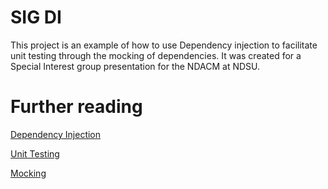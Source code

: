 # SIG DI

This project is an example of how to use Dependency injection to facilitate unit testing through the mocking of dependencies.
It was created for a Special Interest group presentation for the NDACM at NDSU.

# Further reading

[Dependency Injection](https://en.wikipedia.org/wiki/Dependency_injection)

[Unit Testing](https://en.wikipedia.org/wiki/Unit_testing)

[Mocking](https://en.wikipedia.org/wiki/Mock_object)